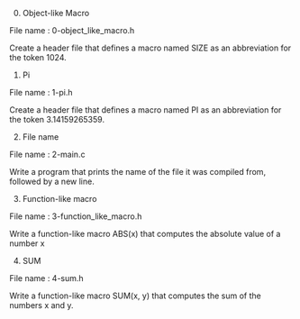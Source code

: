 0. Object-like Macro

File name : 0-object_like_macro.h

Create a header file that defines a macro named SIZE as an abbreviation for the token 1024.


1. Pi

File name : 1-pi.h

Create a header file that defines a macro named PI as an abbreviation for the token 3.14159265359.

2. File name

File name : 2-main.c

Write a program that prints the name of the file it was compiled from, followed by a new line.


3. Function-like macro

File name : 3-function_like_macro.h

Write a function-like macro ABS(x) that computes the absolute value of a number x



4. SUM

File name : 4-sum.h

Write a function-like macro SUM(x, y) that computes the sum of the numbers x and y.

